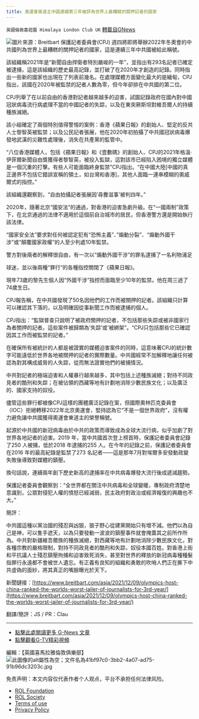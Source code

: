 ```yaml
---
title: 奧運會東道主中國連續第三年被評為世界上最糟糕的關押記者的國家
---
```

`英國倫敦喜莊園 Himalaya London Club UK` [轉載自GNews](https://gnews.org/zh-hans/1747212/)

![](https://assets.gnews.org/wp-content/uploads/2021/12/0b859e72bd4b4b2a0c7a261941c69f20@1200x1200-3.jpg)圖片來源：Breitbart
保護記者委員會(CPJ) 週四將即將舉辦2022年冬奧會的中共國列為世界上最糟糕的關押記者的國家，這是連續三年中共國被給此稱號。

該組織稱2021年是“新聞自由捍衛者特別嚴峻的一年”，並指出有293名記者已確定被逮捕，這是該組織的歷史最高記錄，並打破了在2020年才創造的記錄。同時指出一些新的國家也出現在了列表前幾名。在處理媒體方面變化最大的是緬甸，CPJ指出，該國在2020年被監禁的記者人數為零，但今年卻排在中共國的第二位。

CPJ列舉了在以前自由的香港對記者越來越多的迫害，試圖記錄政府在國內對中國冠狀病毒流行病處理不當的中國記者的失踪，以及在東突厥斯坦對維吾爾人的持續種族滅絕。

該小組確定了兩個特別值得警惕的案例：香港《蘋果日報》的創始人、堅定的反共人士黎智英被監禁；以及公民記者張展，他在2020年初拍攝了中共國冠狀病毒爆發地武漢的災難性處理後，消失在共產黨的監管中。

“八位香港媒體人，包括《蘋果日報》和《壹數碼》的創始人、CPJ的2021年格溫·伊菲爾新聞自由獎獲得者黎智英，被投入監獄，這對該市已經陷入困境的獨立媒體是一個沉重的打擊。有些人可能面臨終身監禁”CPJ指出。“在中國大陸[中國的真正邊界不包括它錯誤宣稱的領土，如台灣和香港]，其他人面臨一連串模糊的奧威爾式的指控。”

該組織還觀察到，“自由拍攝記者張展因’尋釁滋事’被判四年。”

2020年，隨著北京“國安法”的通過，對香港的迫害急劇升級。在“一國兩制”政策下，在北京通過的法律不適用於這個前自治城市的居民，但香港警方還是開始執行該法律。

“國家安全法”要求對任何被認定犯有“恐怖主義”、”煽動分裂”、“煽動外國干涉”或“顛覆國家政權”的人至少判處10年監禁。

警方對後兩者的解釋很自由，有一次以“煽動外國干涉”的罪名逮捕了一名利物浦足

球迷，並以後兩種“罪行”的各種指控關閉了《蘋果日報》。

現年73歲的黎先生個人因“外國干涉”指控而面臨至少10年的監禁。他在周三過了74歲生日。

CPJ報告稱，在中共國發現了50名因他們的工作而被關押的記者。該組織只計算可以確認其下落的，以及明確因從事新聞工作而被逮捕的個人。

CPJ指出：“監獄普查只說明了被政府關押的記者，不包括那些失踪或被非國家行為者關押的記者。這些案件被歸類為’失踪’或’被綁架”。“CPJ只包括那些它已確認因其工作而被監禁的記者。”

在確保所有被統計的人都是被證實的媒體迫害案件的同時，這意味著CPJ的統計數字可能遠低於世界各地被關押的記者的實際數量。中共國經常不加解釋地讓任何被認為對其構成威脅的人失踪，從而無法證實他們的被捕情況。

中共對記者的極端迫害和人權暴行越來越多，其中包括上述種族滅絕；對持不同政見者的酷刑和失踪；在被佔領的西藏等地有計劃地消除少數民族文化；以及廣泛的、國家支持的奴役。

儘管這些罪行都被像CPJ這樣的團體廣泛記錄在案，但國際奧林匹克委員會（IOC）拒絕轉移2022年北京奧運會，堅持認為它“不是一個世界政府”，沒有權力避免讓中共國獲得奧運會東道主的榮譽稱號。

起源於中共國的新冠病毒由於中共的政策而導致成為全球大流行病，似乎加劇了對世界各地記者的迫害。2019 年，當中共國首次登上榜首時，保護記者委員會記錄了250 人被捕，低於2018 年逮捕的255 人。在今年的記錄之前，保護記者委員會在2016 年的最高紀錄是監禁了273 名記者——這是那年7月對埃爾多安發動政變失敗後導致對媒體的鎮壓。

換句話說，連續兩年創下歷史新高的逮捕率在中共病毒爆發大流行後成遞減趨勢。

保護記者委員會觀察到：“全世界都在關注中共病毒和全球變暖，專制政府清楚地意識到，公眾對侵犯人權的憤怒已經減弱，民主政府對政治或經濟報復的興趣也不大。”

簡評：

中共國這種以黨治國的殘忍與凶狠，狼子野心從建黨開始只有增不減。他們以為自己是神，可以隻手遮天，以為只要發動一波波的鎮壓事件就會掩蓋其之前所作所為。中共對新疆維吾爾族的種族滅絕，對西藏等地有計劃地消除少數民族文化，對各種宗教的嚴格限制，對持不同政見者的酷刑和失踪，奴役本國百姓。對香港上街和平抗議人士殘忍鎮壓拘捕和迫害致死消失，甚至對世界的釋放的新冠病毒種種髮指罪行永遠都不會被世人遺忘。有正義有良知的組織和勇敢的吹哨人們正在撕下中共虛偽的面紗，將其真正的嘴臉曝光於天下。

新聞鏈接：[https://www.breitbart.com/asia/2021/12/09/olympics-host-china-ranked-the-worlds-worst-jailer-of-journalists-for-3rd-year/](https://www.breitbart.com/asia/2021/12/09/olympics-host-china-ranked-the-worlds-worst-jailer-of-journalists-for-3rd-year/)

翻譯/簡評：JS / PR：Clau

* * *

- [點擊此處閱讀更多 G-News 文章](https://gnews.org/author/himalaya_hawk/)
- [點擊觀看G-TV精彩視頻](https://gtv.org/user/5ee680a45bd6f123dd104807)


編輯：【英國喜馬拉雅倫敦俱樂部】
![此圖像的alt屬性為空；文件名為41bf97c0-3bb2-4a07-ad75-91b96dc3203c.jpg](https://assets.gnews.org/wp-content/uploads/2021/08/41bf97c0-3bb2-4a07-ad75-91b96dc3203c.jpg)
 

免责声明：本文内容仅代表作者个人观点，平台不承担任何法律风险。

- [ROL Foundation](https://rolfoundation.org/)
- [ROL Society](https://rolsociety.org/)
- [Terms of use](https://gnews.org/terms-of-use-3/)
- [Privacy Policy](https://gnews.org/privacy-policy/)
